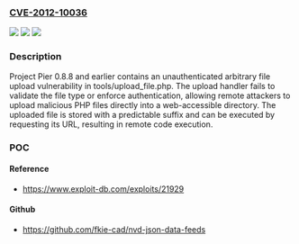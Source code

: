 ### [CVE-2012-10036](https://cve.mitre.org/cgi-bin/cvename.cgi?name=CVE-2012-10036)
![](https://img.shields.io/static/v1?label=Product&message=ProjectPier&color=blue)
![](https://img.shields.io/static/v1?label=Version&message=*%20&color=brightgreen)
![](https://img.shields.io/static/v1?label=Vulnerability&message=CWE-434%20Unrestricted%20Upload%20of%20File%20with%20Dangerous%20Type&color=brightgreen)

### Description

Project Pier 0.8.8 and earlier contains an unauthenticated arbitrary file upload vulnerability in tools/upload_file.php. The upload handler fails to validate the file type or enforce authentication, allowing remote attackers to upload malicious PHP files directly into a web-accessible directory. The uploaded file is stored with a predictable suffix and can be executed by requesting its URL, resulting in remote code execution.

### POC

#### Reference
- https://www.exploit-db.com/exploits/21929

#### Github
- https://github.com/fkie-cad/nvd-json-data-feeds

